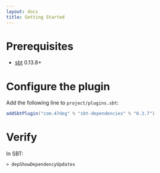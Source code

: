 ```yaml
---
layout: docs
title: Getting Started
---
```


# Prerequisites

* [sbt](http://www.scala-sbt.org/) 0.13.8+

# Configure the plugin

Add the following line to `project/plugins.sbt`:

[comment]: # (Start Replace)
```scala
addSbtPlugin("com.47deg" % "sbt-dependencies" % "0.3.7")
```

[comment]: # (End Replace)

# Verify

In SBT:

`> depShowDependencyUpdates`
